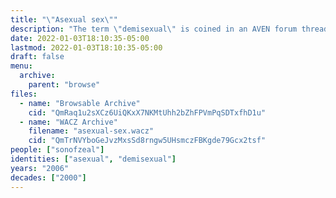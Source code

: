 ```yaml
---
title: "\"Asexual sex\""
description: "The term \"demisexual\" is coined in an AVEN forum thread"
date: 2022-01-03T18:10:35-05:00
lastmod: 2022-01-03T18:10:35-05:00
draft: false
menu:
  archive:
    parent: "browse"
files:
  - name: "Browsable Archive"
    cid: "QmRaq1u2sXCz6UiQKxX7NKMtUhh2bZhFPVmPqSDTxfhD1u"
  - name: "WACZ Archive"
    filename: "asexual-sex.wacz"
    cid: "QmTrNVYboGeJvzMxsSd8rngw5UHsmczFBKgde79Gcx2tsf"
people: ["sonofzeal"]
identities: ["asexual", "demisexual"]
years: "2006"
decades: ["2000"]
---
```

